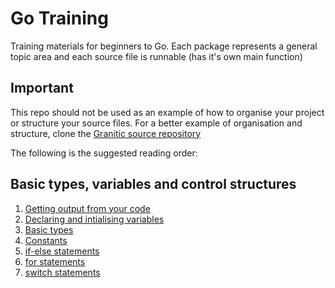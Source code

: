 # Go Training

Training materials for beginners to Go. Each package represents a general topic area and each source
file is runnable (has it's own main function)

## Important

This repo should not be used as an example of how to organise your project or structure your
source files. For a better example of organisation and structure, clone the [Granitic source
repository](https://github.com/graniticio/granitic)

The following is the suggested reading order:

## Basic types, variables and control structures

 1. [Getting output from your code](output/output.go)
 1. [Declaring and intialising variables](variablestypes/variables.go)
 1. [Basic types](variablestypes/builtin.go)
 1. [Constants](variablestypes/builtin.go)
 1. [if-else statements](controlstructures/ifelse.go)
 1. [for statements](controlstructures/forloop.go)
 1. [switch statements](controlstructures/switch.go)
